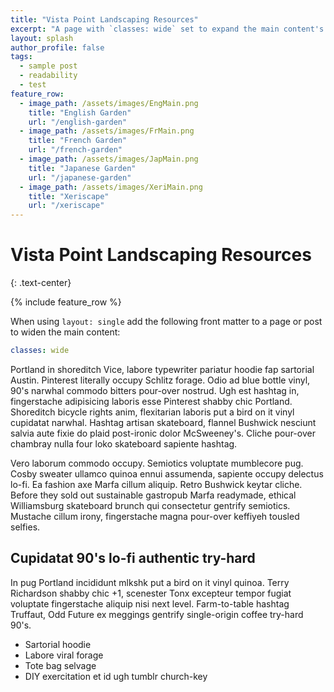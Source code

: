 ```yaml
---
title: "Vista Point Landscaping Resources"
excerpt: "A page with `classes: wide` set to expand the main content's width."
layout: splash
author_profile: false
tags: 
  - sample post
  - readability
  - test
feature_row:
  - image_path: /assets/images/EngMain.png
    title: "English Garden"
    url: "/english-garden"
  - image_path: /assets/images/FrMain.png
    title: "French Garden"
    url: "/french-garden"
  - image_path: /assets/images/JapMain.png
    title: "Japanese Garden"
    url: "/japanese-garden"
  - image_path: /assets/images/XeriMain.png
    title: "Xeriscape"
    url: "/xeriscape"
---
```


# Vista Point Landscaping Resources
{: .text-center}

{% include feature_row %}

When using `layout: single` add the following front matter to a page or post to widen the main content:

```yaml
classes: wide
```

Portland in shoreditch Vice, labore typewriter pariatur hoodie fap sartorial Austin. Pinterest literally occupy Schlitz forage. Odio ad blue bottle vinyl, 90's narwhal commodo bitters pour-over nostrud. Ugh est hashtag in, fingerstache adipisicing laboris esse Pinterest shabby chic Portland. Shoreditch bicycle rights anim, flexitarian laboris put a bird on it vinyl cupidatat narwhal. Hashtag artisan skateboard, flannel Bushwick nesciunt salvia aute fixie do plaid post-ironic dolor McSweeney's. Cliche pour-over chambray nulla four loko skateboard sapiente hashtag.

Vero laborum commodo occupy. Semiotics voluptate mumblecore pug. Cosby sweater ullamco quinoa ennui assumenda, sapiente occupy delectus lo-fi. Ea fashion axe Marfa cillum aliquip. Retro Bushwick keytar cliche. Before they sold out sustainable gastropub Marfa readymade, ethical Williamsburg skateboard brunch qui consectetur gentrify semiotics. Mustache cillum irony, fingerstache magna pour-over keffiyeh tousled selfies.

## Cupidatat 90's lo-fi authentic try-hard

In pug Portland incididunt mlkshk put a bird on it vinyl quinoa. Terry Richardson shabby chic +1, scenester Tonx excepteur tempor fugiat voluptate fingerstache aliquip nisi next level. Farm-to-table hashtag Truffaut, Odd Future ex meggings gentrify single-origin coffee try-hard 90's.

  * Sartorial hoodie
  * Labore viral forage
  * Tote bag selvage
  * DIY exercitation et id ugh tumblr church-key
